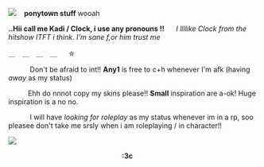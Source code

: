 ![](https://pixelbank.neocities.org/decome/kitties/40ea9b02.gif)  ︎︎ ︎︎︎ ︎︎ ︎︎**ponytown stuff** wooah

**..Hii call me Kadi / Clock, i use any pronouns !!** ︎︎ ︎︎ ︎︎ ︎︎ ︎︎︎
*I llllike Clock from the hitshow ITFT i think. I'm sane f,or him trust me*
︎ ︎︎ ︎︎ ︎︎ ︎︎ ︎︎

＿　＿　＿　＿ ︎ ︎︎ ︎︎ ︎︎ ︎︎ ︎︎✮

︎ ︎︎ ︎︎ ︎︎ ︎︎ ︎︎︎︎ ︎︎ ︎︎ ︎︎ ︎︎ ︎︎︎ Don't be afraid to int!! **Any1** is free to c+h whenever I'm afk︎︎ (having *away* as my status)

︎ ︎︎ ︎︎︎ ︎︎ ︎︎ ︎︎ ︎︎ ︎︎︎ ︎︎ ︎︎ ︎︎︎Ehh do nnnot copy my skins please!! **Small** inspiration are a-ok! Huge inspiration is a no no.

︎ ︎︎ ︎︎ ︎︎ ︎︎ ︎︎︎︎︎ ︎︎ ︎︎ ︎︎ ︎︎ ︎︎︎ I will have *looking for roleplay* as my status whenever im in a rp, soo pleasee don't take me srsly when i am roleplaying / in character!!


![](https://i.pinimg.com/736x/5c/b3/a0/5cb3a00e3487dbfa6c0cbd8f87d39939.jpg)

 ︎︎ ︎︎ ︎︎ ︎︎ ︎︎ ︎︎︎ ︎︎ ︎︎ ︎︎ ︎︎ ︎︎︎︎ ︎︎ ︎︎ ︎︎ ︎︎︎ ︎︎ ︎︎ ︎︎ ︎︎ ︎︎ ︎︎ ︎︎ ︎︎︎ ︎︎ ︎︎ ︎︎ ︎︎ ︎︎ ︎︎ ︎︎ ︎︎ ︎︎ ︎︎
 ︎︎ ︎︎ ︎︎ ︎︎ ︎︎ ︎︎︎ ︎︎ ︎︎ ︎︎ ︎︎ ︎︎︎︎ ︎︎ ︎︎ ︎︎ ︎︎︎ ︎︎ ︎︎ ︎︎ ︎︎ ︎︎︎ ︎︎ ︎︎ ︎︎ ︎︎ ︎︎ **:3c**

︎ ︎︎ ︎︎ ︎︎ ︎︎ ︎︎︎
